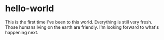 # hello-world

This is the first time I've been to this world. Everything is still very fresh. Those humans lving on the earth are friendly.
I'm looking forward to what's happening next.
